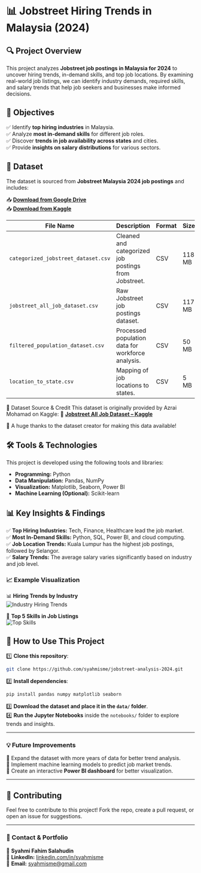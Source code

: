 # **📊 Jobstreet Hiring Trends in Malaysia (2024)**
  
## **🔍 Project Overview**  
This project analyzes **Jobstreet job postings in Malaysia for 2024** to uncover hiring trends, in-demand skills, and top job locations. By examining real-world job listings, we can identify industry demands, required skills, and salary trends that help job seekers and businesses make informed decisions.  

## **🎯 Objectives**  
✅ Identify **top hiring industries** in Malaysia.  
✅ Analyze **most in-demand skills** for different job roles.  
✅ Discover **trends in job availability across states** and cities.  
✅ Provide **insights on salary distributions** for various sectors.  

## **📂 Dataset**  
The dataset is sourced from **Jobstreet Malaysia 2024 job postings** and includes:  

📥 **[Download from Google Drive](https://drive.google.com/drive/folders/1cJa7ML1q4OpbWoziHZiZgaedbfTCYiIF?usp=sharing)**  
📥 **[Download from Kaggle](https://www.kaggle.com/datasets/azraimohamad/jobstreet-all-job-dataset)**  

| File Name                         | Description | Format | Size |
|------------------------------------|------------|--------|------|
| `categorized_jobstreet_dataset.csv`  | Cleaned and categorized job postings from Jobstreet. | CSV | 118 MB |
| `jobstreet_all_job_dataset.csv`      | Raw Jobstreet job postings dataset. | CSV | 117 MB |
| `filtered_population_dataset.csv`    | Processed population data for workforce analysis. | CSV | 50 MB |
| `location_to_state.csv`              | Mapping of job locations to states. | CSV | 5 MB |

📜 Dataset Source & Credit
This dataset is originally provided by Azrai Mohamad on Kaggle:
📌 **[Jobstreet All Job Dataset – Kaggle](https://www.kaggle.com/datasets/azraimohamad/jobstreet-all-job-dataset)**

🙌 A huge thanks to the dataset creator for making this data available!

## **🛠️ Tools & Technologies**  
This project is developed using the following tools and libraries:  
- **Programming:** Python  
- **Data Manipulation:** Pandas, NumPy  
- **Visualization:** Matplotlib, Seaborn, Power BI  
- **Machine Learning (Optional):** Scikit-learn  

## **📊 Key Insights & Findings**  
✅ **Top Hiring Industries:** Tech, Finance, Healthcare lead the job market.  
✅ **Most In-Demand Skills:** Python, SQL, Power BI, and cloud computing.  
✅ **Job Location Trends:** Kuala Lumpur has the highest job postings, followed by Selangor.  
✅ **Salary Trends:** The average salary varies significantly based on industry and job level.  

### **📈 Example Visualization**  
📊 **Hiring Trends by Industry**  
![Industry Hiring Trends](images/hiring_trends.png)  

📌 **Top 5 Skills in Job Listings**  
![Top Skills](images/top_skills.png)  

## **🚀 How to Use This Project**  
1️⃣ **Clone this repository**:  
   ```bash
   git clone https://github.com/syahmisme/jobstreet-analysis-2024.git
   ```  
2️⃣ **Install dependencies**:  
   ```bash
   pip install pandas numpy matplotlib seaborn
   ```  
3️⃣ **Download the dataset and place it in the `data/` folder**.  
4️⃣ **Run the Jupyter Notebooks** inside the `notebooks/` folder to explore trends and insights.  

---

### **💡 Future Improvements**  
🔹 Expand the dataset with more years of data for better trend analysis.  
🔹 Implement machine learning models to predict job market trends.  
🔹 Create an interactive **Power BI dashboard** for better visualization.  

---

## **📢 Contributing**  
Feel free to contribute to this project! Fork the repo, create a pull request, or open an issue for suggestions.  

---

### **🚀 Contact & Portfolio**  
👤 **Syahmi Fahim Salahudin**  
🔗 **LinkedIn:** [linkedin.com/in/syahmisme](https://www.linkedin.com/in/syahmisme)  
📧 **Email:** syahmisme@gmail.com  

